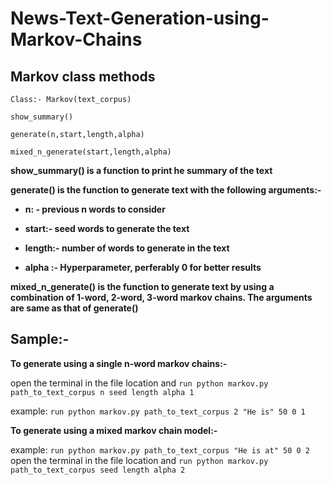 # News-Text-Generation-using-Markov-Chains


## **Markov class methods**


```Class:- Markov(text_corpus)```

```show_summary()```

```generate(n,start,length,alpha)```

```mixed_n_generate(start,length,alpha)```

**show_summary() is a function to print he summary of the text**

**generate() is the function to generate text with the following arguments:-**

  * **n: - previous n words to consider**

  * **start:- seed words to generate the text**

  * **length:- number of words to generate in the text**

  * **alpha :- Hyperparameter, perferably 0 for better results**

**mixed_n_generate() is the function to generate text by using a combination of 1-word, 2-word, 3-word markov chains. The arguments are same as that of generate()**

## **Sample:-**

**To generate using a single n-word markov chains:-**

open the terminal in the file location and ```run python markov.py path_to_text_corpus n seed length alpha 1 ```

example: ```run python markov.py path_to_text_corpus 2 "He is" 50 0 1 ```

**To generate using a mixed markov chain model:-**

example: ```run python markov.py path_to_text_corpus "He is at" 50 0 2 ```
open the terminal in the file location and ```run python markov.py path_to_text_corpus seed length alpha 2 ```

